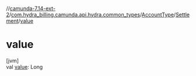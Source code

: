 //[camunda-7.14-ext-2](../../../../index.md)/[com.hydra_billing.camunda.api.hydra.common_types](../../index.md)/[AccountType](../index.md)/[Settlement](index.md)/[value](value.md)

# value

[jvm]\
val [value](value.md): Long
